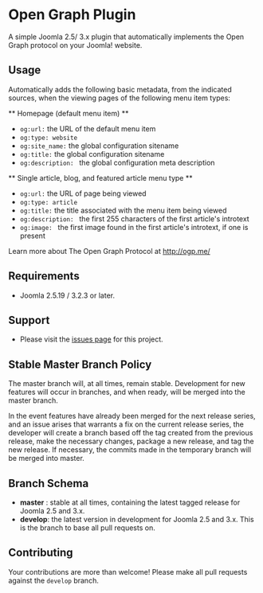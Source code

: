 # Open Graph Plugin
A simple Joomla 2.5/ 3.x plugin that automatically implements the Open Graph protocol on your Joomla! website.

## Usage
Automatically adds the following basic metadata, from the indicated sources, when the viewing pages of the following menu item types:

** Homepage (default menu item) **
* `og:url:` the URL of the default menu item
* `og:type: website`
* `og:site_name:` the global configuration sitename
* `og:title:` the global configuration sitename
* `og:description: ` the global configuration meta description

** Single article, blog, and featured article menu type **
* `og:url:` the URL of page being viewed
* `og:type: article`
* `og:title:` the title associated with the menu item being viewed
* `og:description: ` the first 255 characters of the first article's introtext
* `og:image: ` the first image found in the first article's introtext, if one is present

Learn more about The Open Graph Protocol at http://ogp.me/

## Requirements
* Joomla 2.5.19 / 3.2.3 or later.

## Support
* Please visit the [issues page](https://github.com/betweenbrain/Opengraph-Plugin/issues) for this project.

## Stable Master Branch Policy
The master branch will, at all times, remain stable. Development for new features will occur in branches, and when ready, will be merged into the master branch.

In the event features have already been merged for the next release series, and an issue arises that warrants a fix on the current release series, the developer will create a branch based off the tag created from the previous release, make the necessary changes, package a new release, and tag the new release. If necessary, the commits made in the temporary branch will be merged into master.

## Branch Schema
* __master__ :  stable at all times, containing the latest tagged release for Joomla 2.5 and 3.x.
* __develop__: the latest version in development for Joomla 2.5 and 3.x. This is the branch to base all pull requests on.

## Contributing
Your contributions are more than welcome! Please make all pull requests against the `develop` branch.